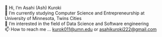 👋 Hi, I’m Asahi (Ash) Kuroki <br>
🌱 I’m currently studying Computer Science and Entrepreneurship at University of Minnesota, Twins Cities <br>
👀 I’m interested in the field of Data Science and Software engineering <br>
📫 How to reach me ... kurok011@umn.edu or asahikuroki222@gmail.com <br>
<br>
<!---
kurokiasahi222/kurokiasahi222 is a ✨ special ✨ repository because its `README.md` (this file) appears on your GitHub profile.
You can click the Preview link to take a look at your changes.
--->
